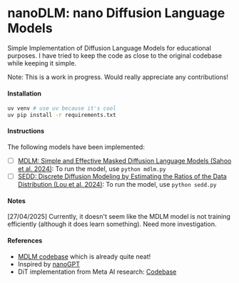 # nanoDLM: nano Diffusion Language Models
Simple Implementation of Diffusion Language Models for educational purposes. I have tried to keep the code as close to the original codebase while keeping it simple.

Note: This is a work in progress. Would really appreciate any contributions!

#### Installation
```bash
uv venv # use uv because it's cool
uv pip install -r requirements.txt
```

#### Instructions
The following models have been implemented:
- [ ] [MDLM: Simple and Effective Masked Diffusion Language Models (Sahoo et al. 2024)](https://arxiv.org/abs/2406.07524): To run the model, use `python mdlm.py`
- [ ] [SEDD: Discrete Diffusion Modeling by Estimating the Ratios of the Data Distribution (Lou et al. 2024)](https://arxiv.org/abs/2310.16834): To run the model, use `python sedd.py`

#### Notes
[27/04/2025] Currently, it doesn't seem like the MDLM model is not training efficiently (although it does learn something). Need more investigation.


#### References
- [MDLM codebase](https://github.com/lucidrains/mdlm) which is already quite neat! 
- Inspired by [nanoGPT](https://github.com/karpathy/nanoGPT)
- DiT implementation from Meta AI research: [Codebase](https://github.com/facebookresearch/DiT)
